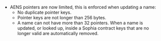 * AENS pointers are now limited, this is enforced when updating a name:
  - No duplicate pointer keys.
  - Pointer keys are not longer than 256 bytes.
  - A name can not have more than 32 pointers.
  When a name is updated, or looked up, inside a Sophia contract keys
  that are no longer valid are automatically removed.
